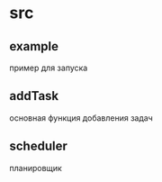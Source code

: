 # src

## example

пример для запуска

## addTask

основная функция добавления задач

## scheduler

планировщик
